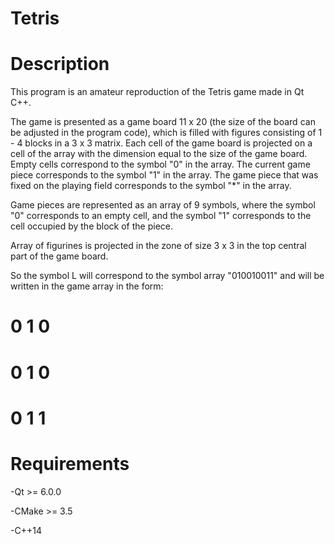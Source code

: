# Tetris
#  Description
  This program is an amateur reproduction of the Tetris game made in Qt C++.

  The game is presented as a game board 11 x 20 (the size of the board can be adjusted in the program code), which is filled with figures consisting of 1 - 4 blocks in a 3 x 3 matrix.
  Each cell of the game board is projected on a cell of the array with the dimension equal to the size of the game board.
  Empty cells correspond to the symbol "0" in the array.
  The current game piece corresponds to the symbol "1" in the array.
  The game piece that was fixed on the playing field corresponds to the symbol "*" in the array.

  Game pieces are represented as an array of 9 symbols, where the symbol "0" corresponds to an empty cell, and the symbol "1" corresponds to the cell occupied by the block of the piece.

  Array of figurines is projected in the zone of size 3 х 3 in the top central part of the game board.

  So the symbol L will correspond to the symbol array "010010011" and will be written in the game array in the form:

#  0 1 0
#  0 1 0
#  0 1 1
  
#  Requirements

  -Qt >= 6.0.0
  
  -CMake >= 3.5
  
  -C++14
  
